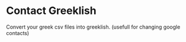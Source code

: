 # Contact Greeklish

Convert your greek csv files into greeklish. (usefull for changing google contacts)
